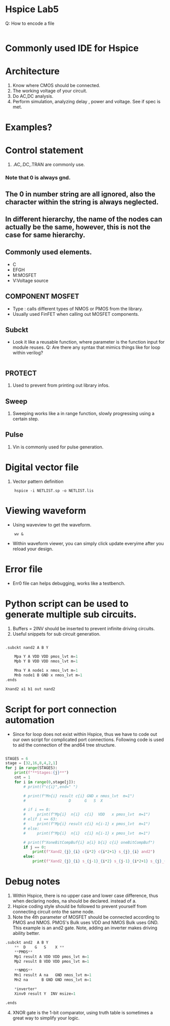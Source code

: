 # Hspice Lab5
Q: How to encode a file
```

```

# Commonly used IDE for Hspice

# Architecture
1. Know where CMOS should be connected.
2. The working voltage of your circuit.
3. Do AC,DC analysis.
4. Perform simulation, analyzing delay , power and voltage. See if spec is met.

# Examples?

# Control statement
1. .AC,.DC,.TRAN are commonly use.

### Note that 0 is always gnd.


## The 0 in number string are all ignored, also the character within the string is always neglected.

## In different hierarchy, the name of the nodes can actually be the same, however, this is not the case for same hierarchy.

## Commonly used elements.
- C
- EFGH
- M:MOSFET
- V:Voltage source


## COMPONENT MOSFET
- Type : calls different types of NMOS or PMOS from the library.
- Usually used FinFET when calling out MOSFET components.

## Subckt
- Look it like a reusable function, where parameter is the function input for module reuses.
Q: Are there any syntax that mimics things like for loop within verilog?
```

```

## PROTECT
1. Used to prevent from printing out library infos.


## Sweep
1. Sweeping works like a in range function, slowly progressing using a certain step.


## Pulse
1. Vin is commonly used for pulse generation.

# Digital vector file
1. Vector pattern definition


```
    hspice -i NETLIST.sp -o NETLIST.lis
```


# Viewing waveform
- Using waveview to get the waveform.
```
    wv &
```
- Within waveform viewer, you can simply click update everyime after you reload your design.

# Error file
- Err0 file can helps debugging, works like a testbench.

# Python script can be used to generate multiple sub circuits.
1. Buffers = 2INV should be inserted to prevent infinite driving circuits.
2. Useful snippets for sub circuit generation.

```C

.subckt nand2 A B Y

    Mpa Y A VDD VDD pmos_lvt m=1
    Mpb Y B VDD VDD nmos_lvt m=1

    Mna Y A node1 x nmos_lvt m=1
    Mnb node1 B GND x nmos_lvt m=1
.ends

Xnand2 a1 b1 out nand2

```
# Script for port connection automation
- Since for loop does not exist within Hspice, thus we have to code out our own script for complicated port connections. Following code is used to aid the connection of the and64 tree structure.

```python

STAGES = 6
stage = [32,16,8,4,2,1]
for j in range(STAGES):
    print(f"**Stages:{j}**")
    cnt = 1
    for i in range(0,stage[j]):
        # print(f"c{i}",end=" ")

        # print(f"Mn{i} result c{i} GND x nmos_lvt  m=1")
        #                   D      G   S  X

        # if i == 0:
        #     print(f"Mp{i}  n{i}  c{i}  VDD   x pmos_lvt  m=1")
        # elif i == 63:
        #     print(f"Mp{i} result c{i} n{i-1} x pmos_lvt  m=1")
        # else:
        #     print(f"Mp{i}  n{i}  c{i} n{i-1} x pmos_lvt  m=1")

        # print(f"XoneBitCompBuf{i} a{i} b{i} c{i} oneBitCompBuf")
        if j == 0:
            print(f"Xand2_{j}_{i} c{i*2} c{i*2+1} s_{j}_{i} and2")
        else:
            print(f"Xand2_{j}_{i} s_{j-1}_{i*2} s_{j-1}_{i*2+1} s_{j}_{i} and2")

```

# Debug notes
1. Within Hspice, there is no upper case and lower case difference, thus when declaring nodes, na should be declared. instead of a.
2. Hspice coding style should be followed to prevent yourself from connecting circuit onto the same node.
3. Note the 4th parameter of MOSFET should be connected according to PMOS and NMOS. PMOS's Bulk uses VDD and NMOS Bulk uses GND. This example is an and2 gate. Note, adding an inverter makes driving ability better.

```s
.subckt and2  A B Y
    **  D    G   S    X **
    **PMOS**
    Mp1 result A VDD VDD pmos_lvt m=1
    Mp2 result B VDD VDD pmos_lvt m=1

    **NMOS**
    Mn1 result A na   GND nmos_lvt m=1
    Mn2 na      B GND GND nmos_lvt m=1

    *inverter*
    Xinv0 result Y  INV msize=1

.ends

```

4. XNOR gate is the 1-bit comparator, using truth table is sometimes a great way to simplify your logic.